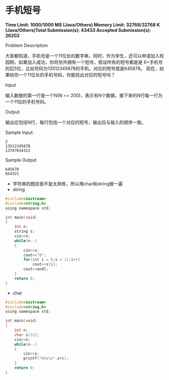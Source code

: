 # 手机短号

**Time Limit: 1000/1000 MS (Java/Others)    Memory Limit: 32768/32768 K (Java/Others)Total Submission(s): 43433    Accepted Submission(s): 26202**

Problem Description

大家都知道，手机号是一个11位长的数字串，同时，作为学生，还可以申请加入校园网，如果加入成功，你将另外拥有一个短号。假设所有的短号都是是 6+手机号的后5位，比如号码为13512345678的手机，对应的短号就是645678。
现在，如果给你一个11位长的手机号码，你能找出对应的短号吗？

 

Input

输入数据的第一行是一个N(N <= 200)，表示有N个数据，接下来的N行每一行为一个11位的手机号码。

 

Output

输出应包括N行，每行包括一个对应的短号，输出应与输入的顺序一致。

 

Sample Input

```
2
13512345678
13787654321
```

 

Sample Output

```
645678
654321
```

- 字符串的题目我不是太熟练，所以用char和string做一遍
- string

```c
#include<iostream>
#include<string.h>
using namespace std;

int main(void)
{
    int n;
    string s;
    cin>>n;
    while(n--)
    {
        cin>>s;
        cout<<"6";
        for(int i = 6;i < 11;i++)
            cout<<s[i];
        cout<<endl;
    }
    return 0;
}
```



- char

```c
#include<iostream>
#include<string.h>
using namespace std;

int main(void)
{
    int n;
    char s[22];
    cin>>n;
    while(n--)
    {
        cin>>s;
        printf("6%s\n",s+6);
    }
    return 0;
}
```

